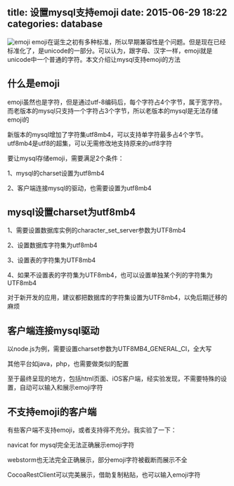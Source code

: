 title: 设置mysql支持emoji
date: 2015-06-29 18:22
categories: database
---
![emoji](http://pic.kyfxbl.com/emoji.png)
emoji在诞生之初有多种标准，所以早期兼容性是个问题。但是现在已经标准化了，是unicode的一部分。可以认为，跟字母、汉字一样，emoji就是unicode中一个普通的字符。本文介绍让mysql支持emoji的方法
<!--more-->

## 什么是emoji

emoji虽然也是字符，但是通过utf-8编码后，每个字符占4个字节，属于宽字符。而老版本的mysql只支持一个字符占3个字节，所以老版本的mysql是无法存储emoji的

新版本的mysql增加了字符集utf8mb4，可以支持单字符最多占4个字节。utf8mb4是utf8的超集，可以无需修改地支持原来的utf8字符

要让mysql存储emoji，需要满足2个条件：

1、mysql的charset设置为utf8mb4

2、客户端连接mysql的驱动，也需要设置为utf8mb4

## mysql设置charset为utf8mb4

1、需要设置数据库实例的character_set_server参数为UTF8mb4

2、设置数据库字符集为utf8mb4

3、设置表的字符集为UTF8mb4

4、如果不设置表的字符集为UTF8mb4，也可以设置单独某个列的字符集为UTF8mb4

对于新开发的应用，建议都把数据库的字符集设置为UTF8mb4，以免后期迁移的麻烦

## 客户端连接mysql驱动

以node.js为例，需要设置charset参数为UTF8MB4_GENERAL_CI，全大写

其他平台如java，php，也需要做类似的配置

至于最终呈现的地方，包括html页面、iOS客户端，经实验发现，不需要特殊的设置，自动可以输入和展示emoji字符

## 不支持emoji的客户端

有些客户端不支持emoji，或者支持得不充分。我实验了一下：

navicat for mysql完全无法正确展示emoji字符

webstorm也无法完全正确展示，部分emoji字符被截断而展示不全

CocoaRestClient可以完美展示，借助复制粘贴，也可以输入emoji字符
